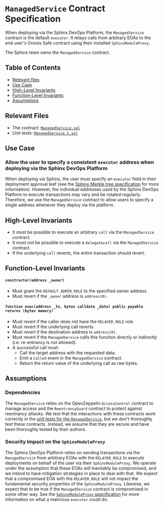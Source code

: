 # `ManagedService` Contract Specification

When deploying via the Sphinx DevOps Platform, the `ManagedService` contract is the default `executor`. It relays calls from arbitrary EOAs to the end user's Gnosis Safe contract using their installed `SphinxModuleProxy`.

The Sphinx team owns the `ManagedService` contract.

## Table of Contents

- [Relevant files](#relevant-files)
- [Use Case](#use-case)
- [High-Level Invariants](#high-level-invariants)
- [Function-Level Invariants](#function-level-invariants)
- [Assumptions](#assumptions)

## Relevant Files

- The contract: [`ManagedService.sol`](https://github.com/sphinx-labs/sphinx/blob/develop/packages/contracts/contracts/core/ManagedService.sol)
- Unit tests: [`ManagedService.t.sol`](https://github.com/sphinx-labs/sphinx/blob/develop/packages/contracts/test/ManagedService.t.sol)

## Use Case

### Allow the user to specify a consistent `executor` address when deploying via the Sphinx DevOps Platform
When deploying via Sphinx, the user must specify an `executor` field in their deployment approval leaf (see the [Sphinx Merkle tree specification](https://github.com/sphinx-labs/sphinx/blob/develop/specs/merkle-tree.md#approve-leaf-data) for more information). However, the individual addresses used by the Sphinx DevOps Platform to execute transactions may vary and be rotated regularly. Therefore, we use the `ManagedService` contract to allow users to specify a single address whenever they deploy via the platform.

## High-Level Invariants
- It must be possible to execute an arbitrary `call` via the `ManagedService` contract.
- It must *not* be possible to execute a `delegatecall` via the `ManagedService` contract.
- If the underlying `call` reverts, the entire transaction should revert.

## Function-Level Invariants

#### `constructor(address _owner)`

- Must grant the `DEFAULT_ADMIN_ROLE` to the specified owner address.
- Must revert if the `_owner` address is `address(0)`.

#### `function exec(address _to, bytes calldata _data) public payable returns (bytes memory)`

- Must revert if the caller does not have the `RELAYER_ROLE` role.
- Must revert if the underlying call reverts.
- Must revert if the destination address is `address(0)`.
- Must revert if the `ManagedService` calls this function directly or indirectly (i.e. re-entrancy is not allowed).
- A successful call must:
  - Call the target address with the requested data.
  - Emit a `Called` event in the `ManagedService` contract.
  - Return the return value of the underlying call as raw bytes.

## Assumptions

### Dependencies
The `ManagedService` relies on the OpenZeppelin `AccessControl` contract to manage access and the `ReentrancyGuard` contract to protect against reentrancy attacks. We test that the interactions with these contracts work correctly in the [unit tests for the `ManagedService`](https://github.com/sphinx-labs/sphinx/blob/develop/packages/contracts/test/ManagedService.t.sol), but we don't thoroughly test these contracts. Instead, we assume that they are secure and have been thoroughly tested by their authors.

### Security Impact on the `SphinxModuleProxy`
The Sphinx DevOps Platform relies on sending transactions via the `ManagedService` from arbitrary EOAs with the `RELAYER_ROLE` to execute deployments on behalf of the user via their `SphinxModuleProxy`. We operate under the assumption that these EOAs will inevitably be compromised, and we intend to have mitigation strategies in place to deal with that. We expect that a compromised EOA with the `RELAYER_ROLE` will not impact the fundamental security properties of the `SphinxModuleProxy`. Likewise, we expect that to be true if the `ManagedService` contract is compromised in some other way. See the [`SphinxModuleProxy` specification](https://github.com/sphinx-labs/sphinx/blob/develop/specs/sphinx-module-proxy.md#malicious-executor) for more information on what a malicious `executor` could do.
